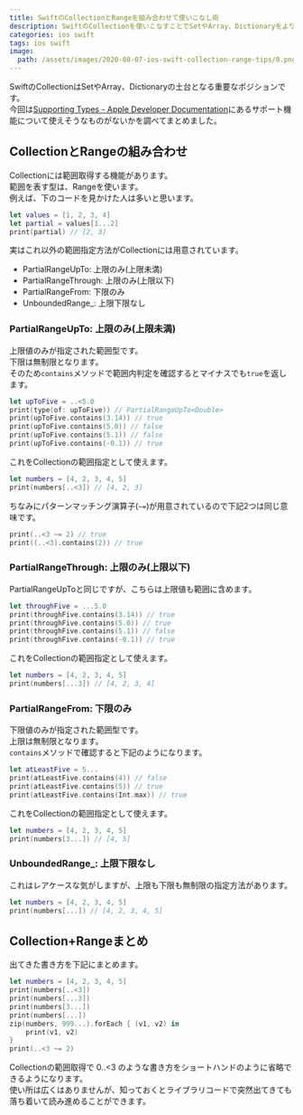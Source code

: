```yaml
---
title: SwiftのCollectionとRangeを組み合わせて使いこなし術
description: SwiftのCollectionを使いこなすことでSetやArray、DictionaryをよりSwiftyに使えるようになる。今回はRangeを使った使いこなし術を説明する。
categories: ios swift
tags: ios swift
image:
  path: /assets/images/2020-08-07-ios-swift-collection-range-tips/0.png
---
```

SwiftのCollectionはSetやArray、Dictionaryの土台となる重要なポジションです。  
今回は[Supporting Types - Apple Developer Documentation](https://developer.apple.com/documentation/swift/swift_standard_library/collections/supporting_types)にあるサポート機能について使えそうなものがないかを調べてまとめました。


## CollectionとRangeの組み合わせ

Collectionには範囲取得する機能があります。  
範囲を表す型は、Rangeを使います。  
例えば、下のコードを見かけた人は多いと思います。

```swift
let values = [1, 2, 3, 4]
let partial = values[1...2]
print(partial) // [2, 3]
```

実はこれ以外の範囲指定方法がCollectionには用意されています。

- PartialRangeUpTo: 上限のみ(上限未満)
- PartialRangeThrough: 上限のみ(上限以下)
- PartialRangeFrom: 下限のみ
- UnboundedRange_: 上限下限なし

### PartialRangeUpTo: 上限のみ(上限未満)

上限値のみが指定された範囲型です。  
下限は無制限となります。  
そのため`contains`メソッドで範囲内判定を確認するとマイナスでも`true`を返します。

```swift
let upToFive = ..<5.0
print(type(of: upToFive)) // PartialRangeUpTo<Double>
print(upToFive.contains(3.14)) // true
print(upToFive.contains(5.0)) // false
print(upToFive.contains(5.1)) // false
print(upToFive.contains(-0.1)) // true
```

これをCollectionの範囲指定として使えます。

```swift
let numbers = [4, 2, 3, 4, 5]
print(numbers[..<3]) // [4, 2, 3]
```

ちなみにパターンマッチング演算子(`~=`)が用意されているので下記2つは同じ意味です。
```swift
print(..<3 ~= 2) // true
print((..<3).contains(2)) // true
```

### PartialRangeThrough: 上限のみ(上限以下)

PartialRangeUpToと同じですが、こちらは上限値も範囲に含めます。

```swift
let throughFive = ...5.0
print(throughFive.contains(3.14)) // true
print(throughFive.contains(5.0)) // true
print(throughFive.contains(5.1)) // false
print(throughFive.contains(-0.1)) // true
```

これをCollectionの範囲指定として使えます。

```swift
let numbers = [4, 2, 3, 4, 5]
print(numbers[...3]) // [4, 2, 3, 4]
```
### PartialRangeFrom: 下限のみ

下限値のみが指定された範囲型です。  
上限は無制限となります。  
`contains`メソッドで確認すると下記のようになります。

```swift
let atLeastFive = 5...
print(atLeastFive.contains(4)) // false
print(atLeastFive.contains(5)) // true
print(atLeastFive.contains(Int.max)) // true
```

これをCollectionの範囲指定として使えます。

```swift
let numbers = [4, 2, 3, 4, 5]
print(numbers[3...]) // [4, 5]
```

### UnboundedRange_: 上限下限なし

これはレアケースな気がしますが、上限も下限も無制限の指定方法があります。

```swift
let numbers = [4, 2, 3, 4, 5]
print(numbers[...]) // [4, 2, 3, 4, 5]
```

## Collection+Rangeまとめ

出てきた書き方を下記にまとめます。

```swift
let numbers = [4, 2, 3, 4, 5]
print(numbers[..<3])
print(numbers[...3])
print(numbers[3...])
print(numbers[...])
zip(numbers, 999...).forEach { (v1, v2) in
    print(v1, v2)
}
print(..<3 ~= 2)
```

Collectionの範囲取得で 0..<3 のような書き方をショートハンドのように省略できるようになります。  
使い所は広くはありませんが、知っておくとライブラリコードで突然出てきても落ち着いて読み進めることができます。
